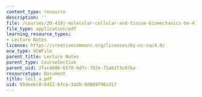 ```yaml
---
content_type: resource
description: ''
file: /courses/20-410j-molecular-cellular-and-tissue-biomechanics-be-410j-spring-2003/95deebc06451bfca3a2b9d809f96cd17_lec1_a.pdf
file_type: application/pdf
learning_resource_types:
- Lecture Notes
license: https://creativecommons.org/licenses/by-nc-sa/4.0/
ocw_type: OCWFile
parent_title: Lecture Notes
parent_type: CourseSection
parent_uid: 2fac4686-6570-6d7c-702e-75ab3f3c07ba
resourcetype: Document
title: lec1_a.pdf
uid: 95deebc0-6451-bfca-3a2b-9d809f96cd17
---
```


